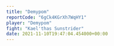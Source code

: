 ```yaml
---
title: "Demypom"
reportCode: "6gCk4KGrXh7WqHY1"
player: "Demypom"
fight: "Kael'thas Sunstrider"
date: 2021-11-10T19:47:04.454000+00:00
---
```

